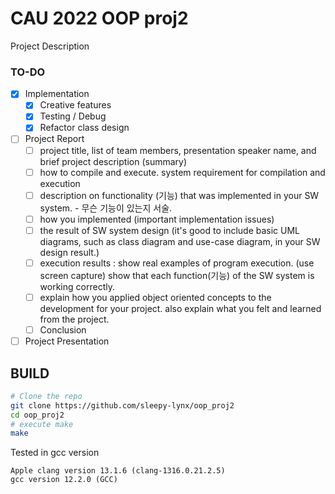 # CAU 2022 OOP proj2
Project Description

### TO-DO
- [x] Implementation
  - [x] Creative features
  - [x] Testing / Debug
  - [x] Refactor class design
- [ ] Project Report
  - [ ] project  title, list of team members, presentation speaker name, and brief project description (summary)
  - [ ] how to compile and execute. system requirement for compilation and execution
  - [ ] description on functionality (기능) that was implemented in your SW system. - 무슨 기능이 있는지 서술.
  - [ ] how you implemented (important implementation issues)
  - [ ] the result of SW system  design (it's good to include basic UML diagrams, such as class diagram and use-case diagram, in your SW design result.)
  - [ ] execution results : show real examples of program execution. (use screen capture) show that each function(기능) of the SW system is working correctly.
  - [ ] explain how you applied object oriented concepts to the development for your project. also explain what you felt and learned from the project.
  - [ ] Conclusion
- [ ] Project Presentation

## BUILD
```bash
# Clone the repo
git clone https://github.com/sleepy-lynx/oop_proj2
cd oop_proj2
# execute make
make
```

Tested in gcc version
```
Apple clang version 13.1.6 (clang-1316.0.21.2.5)
gcc version 12.2.0 (GCC)
```
